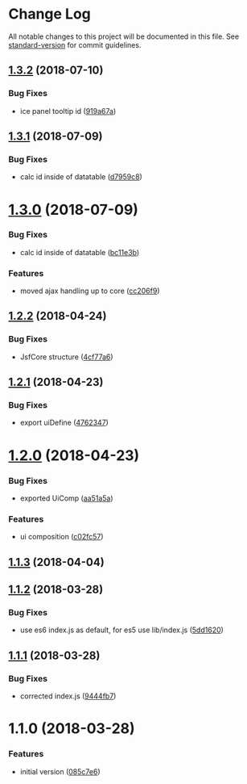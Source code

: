 # Change Log

All notable changes to this project will be documented in this file. See [standard-version](https://github.com/conventional-changelog/standard-version) for commit guidelines.

<a name="1.3.2"></a>
## [1.3.2](https://github.com/denny99/react-jsf/compare/v1.3.1...v1.3.2) (2018-07-10)


### Bug Fixes

* ice panel tooltip id ([919a67a](https://github.com/denny99/react-jsf/commit/919a67a))



<a name="1.3.1"></a>
## [1.3.1](https://github.com/denny99/react-jsf/compare/v1.3.0...v1.3.1) (2018-07-09)


### Bug Fixes

* calc id inside of datatable ([d7959c8](https://github.com/denny99/react-jsf/commit/d7959c8))



<a name="1.3.0"></a>
# [1.3.0](https://github.com/denny99/react-jsf/compare/v1.2.2...v1.3.0) (2018-07-09)


### Bug Fixes

* calc id inside of datatable ([bc11e3b](https://github.com/denny99/react-jsf/commit/bc11e3b))


### Features

* moved ajax handling up to core ([cc206f9](https://github.com/denny99/react-jsf/commit/cc206f9))



<a name="1.2.2"></a>
## [1.2.2](https://github.com/denny99/react-jsf/compare/v1.2.1...v1.2.2) (2018-04-24)


### Bug Fixes

* JsfCore structure ([4cf77a6](https://github.com/denny99/react-jsf/commit/4cf77a6))



<a name="1.2.1"></a>
## [1.2.1](https://github.com/denny99/react-jsf/compare/v1.2.0...v1.2.1) (2018-04-23)


### Bug Fixes

* export uiDefine ([4762347](https://github.com/denny99/react-jsf/commit/4762347))



<a name="1.2.0"></a>
# [1.2.0](https://github.com/denny99/react-jsf/compare/v1.1.3...v1.2.0) (2018-04-23)


### Bug Fixes

* exported UiComp ([aa51a5a](https://github.com/denny99/react-jsf/commit/aa51a5a))


### Features

* ui composition ([c02fc57](https://github.com/denny99/react-jsf/commit/c02fc57))



<a name="1.1.3"></a>
## [1.1.3](https://github.com/denny99/react-jsf/compare/v1.1.2...v1.1.3) (2018-04-04)



<a name="1.1.2"></a>
## [1.1.2](https://github.com/denny99/react-jsf/compare/v1.1.1...v1.1.2) (2018-03-28)


### Bug Fixes

* use es6 index.js as default, for es5 use lib/index.js ([5dd1620](https://github.com/denny99/react-jsf/commit/5dd1620))



<a name="1.1.1"></a>
## [1.1.1](https://github.com/denny99/react-jsf/compare/v1.1.0...v1.1.1) (2018-03-28)


### Bug Fixes

* corrected index.js ([9444fb7](https://github.com/denny99/react-jsf/commit/9444fb7))



<a name="1.1.0"></a>
# 1.1.0 (2018-03-28)


### Features

* initial version ([085c7e6](https://github.com/denny99/react-jsf/commit/085c7e6))
